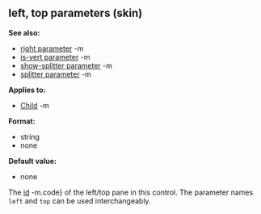 ## left, top parameters (skin)
**See also:**
*   [right parameter](/ref/%7Bskin%7D/param/right.md) -m
*   [is-vert parameter](/ref/%7Bskin%7D/param/is-vert.md) -m
*   [show-splitter parameter](/ref/%7Bskin%7D/param/show-splitter.md) -m
*   [splitter parameter](/ref/%7Bskin%7D/param/splitter.md) -m
<!-- -->
**Applies to:**
*   [Child](/ref/%7Bskin%7D/control/child.md) -m
<!-- -->
**Format:**
*   string
*   none
<!-- -->
**Default value:**
*   none


The [id](/ref/%7Bskin%7D/param/id.md) -m.code} of the left/top pane in
this control. The parameter names `left` and `top` can be used
interchangeably.